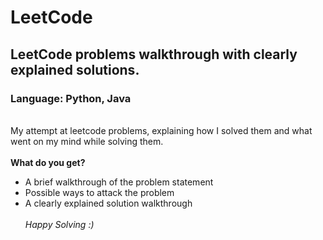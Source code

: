 # LeetCode
## LeetCode problems walkthrough with clearly explained solutions.
### Language: Python, Java
<br>My attempt at leetcode problems, explaining how I solved them and what went on my mind while solving them.
<br><br>**What do you get?**
 - A brief walkthrough of the problem statement
 - Possible ways to attack the problem
 - A clearly explained solution walkthrough
 <br><br>
 *Happy Solving :)*
